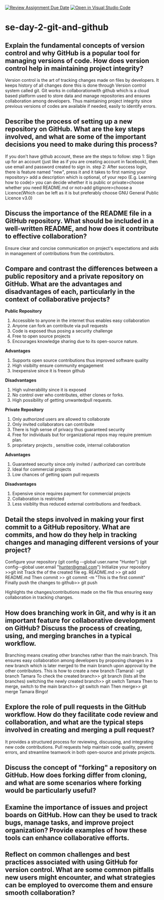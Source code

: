 [![Review Assignment Due Date](https://classroom.github.com/assets/deadline-readme-button-22041afd0340ce965d47ae6ef1cefeee28c7c493a6346c4f15d667ab976d596c.svg)](https://classroom.github.com/a/8wgCKhpZ)
[![Open in Visual Studio Code](https://classroom.github.com/assets/open-in-vscode-2e0aaae1b6195c2367325f4f02e2d04e9abb55f0b24a779b69b11b9e10269abc.svg)](https://classroom.github.com/online_ide?assignment_repo_id=18443572&assignment_repo_type=AssignmentRepo)
# se-day-2-git-and-github
## Explain the fundamental concepts of version control and why GitHub is a popular tool for managing versions of code. How does version control help in maintaining project integrity?
Version control is the art of tracking changes made on files by developers. It keeps history of all changes done this is done through Version control system called git. Git works in collaborationwith github which is a cloud based platform used to store data and manage repositories and ensures collaboration among developers. Thus maintaining project integrity since previous versions of codes are available if needed, easily to identify errors.

## Describe the process of setting up a new repository on GitHub. What are the key steps involved, and what are some of the important decisions you need to make during this process?
If you don't have github account, these are the steps to follow:
step 1: Sign up for an account (just like as if you are creating account in facebook), then use email and password created to sign in.
step 2: After success login, there is feature named "new", press it and it takes to first naming your repository> add a description which is optional, of your repo (E.g. Learning how to code)> you can decide whether it is public or private>choose whether you need README.md or not>add gitignore>choose a Licence(Which can be left as it is but preferably choose GNU General Public Licence v3.0)

## Discuss the importance of the README file in a GitHub repository. What should be included in a well-written README, and how does it contribute to effective collaboration?
Ensure clear and concise communication on project's expectations and aids in management of contributions from the contributors.

## Compare and contrast the differences between a public repository and a private repository on GitHub. What are the advantages and disadvantages of each, particularly in the context of collaborative projects?

**Public Repository**

1. Accessible to anyone in the internet thus enables easy collaboration
2. Anyone can fork an contribute via pull requests
3. Code is exposed thus posing a security challenge
4. Free to open source projects
5. Encourages knowledge sharing due to its open-source nature.

**Advantages**

1. Supports open source contributions thus improved software quality
2. High visibilty ensure community engagement
3. Inexpensive since it is freeon github

**Disadvantages**

1. High vulnerability since it is exposed
2. No control over who contributes, either clones or forks.
3. High possibility of getting unwantedpull requests.

**Private Repository**

1. Only authorized users are allowed to collaborate
2. Only invited collaborators can contribute
3. There is high sense of privacy thus guaranteed security
4. Free for individuals but for organizational repos may require premium plan.
5. proprietary projects , sensitive code, internal collaboration

**Advantages**

1. Guaranteed security since only invited / authorized can contribute
2. Ideal for commercial projects
3. Low chances of getting spam pull requests

**Disadvantages**

1. Expensive since requires payment for commercial projects
2. Collaboration is restricted
3. Less visiblity thus reduced external contributions and feedback.

## Detail the steps involved in making your first commit to a GitHub repository. What are commits, and how do they help in tracking changes and managing different versions of your project?
Configure your repository 
(git config --global user.name "Hunter")
(git config--global user.email "hunter@gmail.com")
Initialize your repository >>git init
Track the of the created file eg. README.md >> git add README.md
Then commit >> git commit -m "This is the first commit"
Finally push the changes to github>> git push

Highlights the changes/contributions made on the file thus ensuring easy collaboration in tracking changes.
## How does branching work in Git, and why is it an important feature for collaborative development on GitHub? Discuss the process of creating, using, and merging branches in a typical workflow.
Branching means creating other branches rather than the main branch. This ensures easy collaboration among developers by proposing changes in a new branch which is later merged to the main branch upon approval by the other contributors. This is how to create a new branch (Tamara): >git branch Tamara
To check the created branch>> git branch (lists all the branches)
switching the newly created branch>> git switch Tamara
Then to merge, switch to the main branch>> git switch main
Then merge>> git merge Tamara
Bingo!

## Explore the role of pull requests in the GitHub workflow. How do they facilitate code review and collaboration, and what are the typical steps involved in creating and merging a pull request?
 It provides a structured process for reviewing, discussing, and integrating new code contributions. Pull requests help maintain code quality, prevent errors, and streamline teamwork in both open-source and private projects.
 
## Discuss the concept of "forking" a repository on GitHub. How does forking differ from cloning, and what are some scenarios where forking would be particularly useful?

## Examine the importance of issues and project boards on GitHub. How can they be used to track bugs, manage tasks, and improve project organization? Provide examples of how these tools can enhance collaborative efforts.

## Reflect on common challenges and best practices associated with using GitHub for version control. What are some common pitfalls new users might encounter, and what strategies can be employed to overcome them and ensure smooth collaboration?
